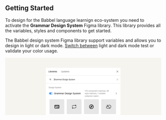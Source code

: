 ## Getting Started

To design for the Babbel language learnign eco-system you need to activate the **Grammar Design System** Figma library. This library provides all the variables, styles and components to get started.

The Babbel design system Figma library support variables and allows you to design in light or dark mode. [Switch between](https://help.figma.com/hc/en-us/articles/15343816063383-Modes-for-variables) light and dark mode test or validate your color usage.

![Grammar Setup Visual!](grammar-setup.png "Grammar Setup Visual")
